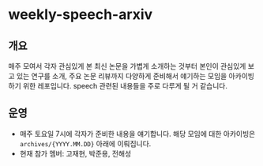 # weekly-speech-arxiv


## 개요

매주 모여서 각자 관심있게 본 최신 논문을 가볍게 소개하는 것부터 본인이 관심있게 보고 있는 연구를 소개, 주요 논문 리뷰까지 다양하게 준비해서 얘기하는 모임을 아카이빙하기 위한 레포입니다. speech 관련된 내용들을 주로 다루게 될 거 같습니다.

## 운영

- 매주 토요일 7시에 각자가 준비한 내용을 얘기합니다. 해당 모임에 대한 아카이빙은 `archives/{YYYY.MM.DD}` 아래에 이뤄집니다.
- 현재 참가 멤버: 고재현, 박준용, 전해성
